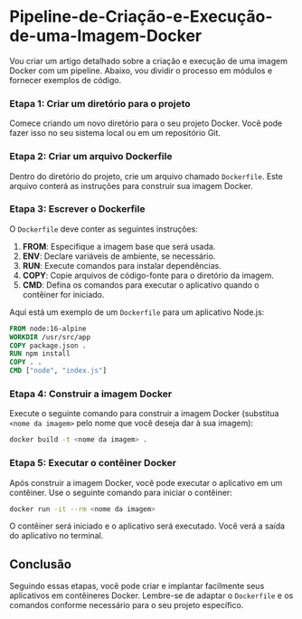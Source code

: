 # Pipeline-de-Criação-e-Execução-de-uma-Imagem-Docker

Vou criar um artigo detalhado sobre a criação e execução de uma imagem Docker com um pipeline. Abaixo, vou dividir o processo em módulos e fornecer exemplos de código.

### Etapa 1: Criar um diretório para o projeto
Comece criando um novo diretório para o seu projeto Docker. Você pode fazer isso no seu sistema local ou em um repositório Git.

### Etapa 2: Criar um arquivo Dockerfile
Dentro do diretório do projeto, crie um arquivo chamado `Dockerfile`. Este arquivo conterá as instruções para construir sua imagem Docker.

### Etapa 3: Escrever o Dockerfile
O `Dockerfile` deve conter as seguintes instruções:

1. **FROM**: Especifique a imagem base que será usada.
2. **ENV**: Declare variáveis de ambiente, se necessário.
3. **RUN**: Execute comandos para instalar dependências.
4. **COPY**: Copie arquivos de código-fonte para o diretório da imagem.
5. **CMD**: Defina os comandos para executar o aplicativo quando o contêiner for iniciado.

Aqui está um exemplo de um `Dockerfile` para um aplicativo Node.js:

```dockerfile
FROM node:16-alpine
WORKDIR /usr/src/app
COPY package.json .
RUN npm install
COPY . .
CMD ["node", "index.js"]
```

### Etapa 4: Construir a imagem Docker
Execute o seguinte comando para construir a imagem Docker (substitua `<nome da imagem>` pelo nome que você deseja dar à sua imagem):

```bash
docker build -t <nome da imagem> .
```

### Etapa 5: Executar o contêiner Docker
Após construir a imagem Docker, você pode executar o aplicativo em um contêiner. Use o seguinte comando para iniciar o contêiner:

```bash
docker run -it --rm <nome da imagem>
```

O contêiner será iniciado e o aplicativo será executado. Você verá a saída do aplicativo no terminal.

## Conclusão
Seguindo essas etapas, você pode criar e implantar facilmente seus aplicativos em contêineres Docker. Lembre-se de adaptar o `Dockerfile` e os comandos conforme necessário para o seu projeto específico.
